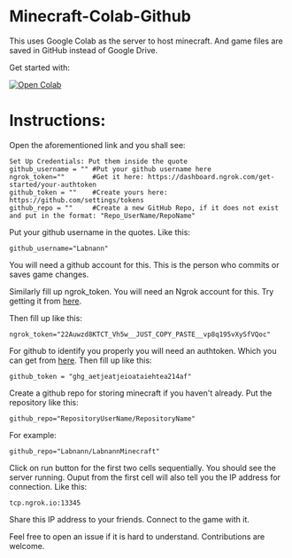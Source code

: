 # Minecraft-Colab-Github

This uses Google Colab as the server to host minecraft. And game files are saved in GitHub instead of Google Drive.

Get started with:

[![Open Colab](https://colab.research.google.com/assets/colab-badge.svg)](https://githubtocolab.com/Labnann/Minecraft-Colab-Github/blob/main/minecraft-colab.ipynb)

# Instructions:
Open the aforementioned link and you shall see:
```
Set Up Credentials: Put them inside the quote
github_username = "" #Put your github username here
ngrok_token=""       #Get it here: https://dashboard.ngrok.com/get-started/your-authtoken
github_token = ""    #Create yours here: https://github.com/settings/tokens
github_repo = ""     #Create a new GitHub Repo, if it does not exist and put in the format: "Repo_UserName/RepoName"
```

Put your github username in the quotes. Like this:
```
github_username="Labnann"
```
You will need a github account for this. This is the person who commits or saves game changes.


Similarly fill up ngrok_token. You will need an Ngrok account for this. Try getting it from [here](https://dashboard.ngrok.com/get-started/your-authtoken).

Then fill up like this:
```
ngrok_token="22Auwzd8KTCT_Vh5w__JUST_COPY_PASTE__vp8q195vXySfVQoc"
```

For github to identify you properly you will need an authtoken. Which you can get from [here](https://github.com/settings/tokens).
Then fill up like this:
```
github_token = "ghg_aetjeatjeioataiehtea214af"  
```

Create a github repo for storing minecraft if you haven't already. Put the repository like this:
```
github_repo="RepositoryUserName/RepositoryName"
```

For example:
```
github_repo="Labnann/LabnannMinecraft"
```

Click on run button  for the first two cells sequentially. You should see the server running. 
Ouput from the first cell will also tell you the IP address for connection. Like this:
```
tcp.ngrok.io:13345
```
Share this IP address to your friends. Connect to the game with it.


Feel free to open an issue if it is hard to understand. Contributions are welcome.


